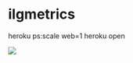 ilgmetrics
==========

heroku ps:scale web=1
heroku open

<a href='https://travis-ci.org/jjcorrea/'><img src='https://travis-ci.org/jjcorrea/ilgmetrics.png?branch=master'></a>
